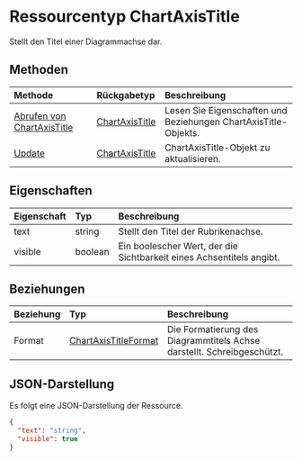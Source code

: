 # <a name="chartaxistitle-resource-type"></a>Ressourcentyp ChartAxisTitle

Stellt den Titel einer Diagrammachse dar.


## <a name="methods"></a>Methoden

| Methode           | Rückgabetyp    |Beschreibung|
|:---------------|:--------|:----------|
|[Abrufen von ChartAxisTitle](../api/chartaxistitle_get.md) | [ChartAxisTitle](chartaxistitle.md) |Lesen Sie Eigenschaften und Beziehungen ChartAxisTitle-Objekts.|
|[Update](../api/chartaxistitle_update.md) | [ChartAxisTitle](chartaxistitle.md)    |ChartAxisTitle-Objekt zu aktualisieren. |

## <a name="properties"></a>Eigenschaften
| Eigenschaft     | Typ   |Beschreibung|
|:---------------|:--------|:----------|
|text|string|Stellt den Titel der Rubrikenachse.|
|visible|boolean|Ein boolescher Wert, der die Sichtbarkeit eines Achsentitels angibt.|

## <a name="relationships"></a>Beziehungen
| Beziehung | Typ   |Beschreibung|
|:---------------|:--------|:----------|
|Format|[ChartAxisTitleFormat](chartaxistitleformat.md)|Die Formatierung des Diagrammtitels Achse darstellt. Schreibgeschützt.|

## <a name="json-representation"></a>JSON-Darstellung

Es folgt eine JSON-Darstellung der Ressource.

<!-- {
  "blockType": "resource",
  "optionalProperties": [

  ],
  "@odata.type": "microsoft.graph.chartAxisTitle"
}-->

```json
{
  "text": "string",
  "visible": true
}

```

<!-- uuid: 8fcb5dbc-d5aa-4681-8e31-b001d5168d79
2015-10-25 14:57:30 UTC -->
<!-- {
  "type": "#page.annotation",
  "description": "ChartAxisTitle resource",
  "keywords": "",
  "section": "documentation",
  "tocPath": ""
}-->